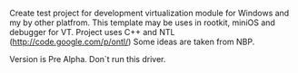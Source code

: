 Create test project for development virtualization module for Windows and my by other platfrom. This template may be uses in rootkit, miniOS and debugger for VT.
Project uses C++ and NTL (http://code.google.com/p/ontl/)
Some ideas are taken from NBP.

Version is Pre Alpha.
Don`t run this driver.
